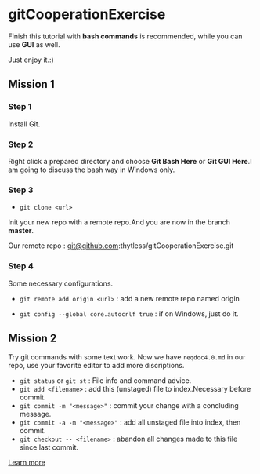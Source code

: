 # gitCooperationExercise #
Finish this tutorial with **bash commands** is recommended, while you can use  **GUI** as well. 

Just enjoy it.:)

## Mission 1 ##
### Step 1
Install Git.

### Step 2
Right click a prepared directory and choose **Git Bash Here** or **Git GUI Here**.I am going to discuss the bash way in Windows only.

### Step 3
- `git clone <url>` 

Init your new repo with a remote repo.And you are now in the branch **master**.

Our remote repo : git@github.com:thytless/gitCooperationExercise.git

### Step 4
Some necessary configurations.

- `git remote add origin <url>` : add a new remote repo named origin

- `git config --global core.autocrlf true` : if on Windows, just do it.

## Mission 2
Try git commands with some text work.
Now we have `reqdoc4.0.md` in our repo, use your favorite editor to add more discriptions.

- `git status` or `git st` : File info and command advice.
- `git add <filename>` : add this (unstaged) file to index.Necessary before commit.
- `git commit -m "<message>"`  : commit your change with a concluding message.
- `git commit -a -m "<message>"` : add all unstaged file into index, then commit.
- `git checkout -- <filename>` : abandon all changes made to this file since last commit.

[Learn more](https://git-scm.com/book/zh/v2/Git-%E5%9F%BA%E7%A1%80-%E8%AE%B0%E5%BD%95%E6%AF%8F%E6%AC%A1%E6%9B%B4%E6%96%B0%E5%88%B0%E4%BB%93%E5%BA%93)


 




